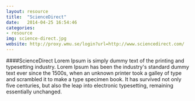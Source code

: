 ```yaml
---
layout: resource 
title:  "ScienceDirect"
date:   2014-04-25 16:54:46
categories:
- resource 
img: science-direct.jpg
website: http://proxy.wmu.se/login?url=http://www.sciencedirect.com/ 
---
```

####ScienceDirect 
Lorem Ipsum is simply dummy text of the printing and typesetting industry. Lorem Ipsum has been the industry's standard dummy text ever since the 1500s, when an unknown printer took a galley of type and scrambled it to make a type specimen book. It has survived not only five centuries, but also the leap into electronic typesetting, remaining essentially unchanged.
